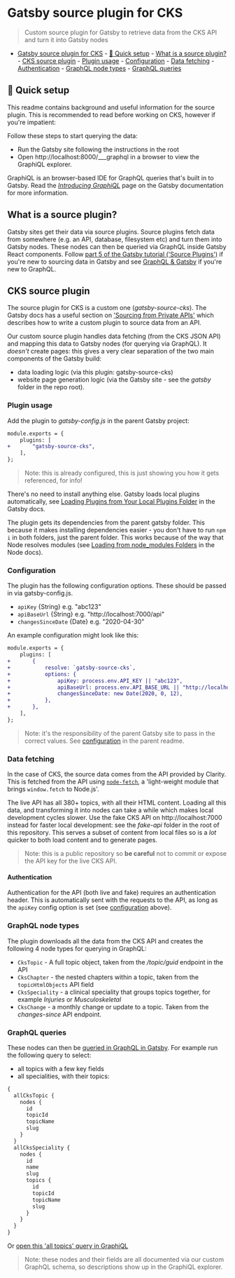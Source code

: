# Gatsby source plugin for CKS

> Custom source plugin for Gatsby to retrieve data from the CKS API and turn it into Gatsby nodes

- [Gatsby source plugin for CKS](#gatsby-source-plugin-for-cks) - [:rocket: Quick setup](#rocket-quick-setup) - [What is a source plugin?](#what-is-a-source-plugin) - [CKS source plugin](#cks-source-plugin) - [Plugin usage](#plugin-usage) - [Configuration](#configuration) - [Data fetching](#data-fetching) - [Authentication](#authentication) - [GraphQL node types](#graphql-node-types) - [GraphQL queries](#graphql-queries)

## :rocket: Quick setup

This readme contains background and useful information for the source plugin. This is recommended to read before working on CKS, however if you're impatient:

Follow these steps to start querying the data:

- Run the Gatsby site following the instructions in the root
- Open http://localhost:8000/___graphql in a browser to view the GraphiQL explorer.

GraphiQL is an browser-based IDE for GraphQL queries that's built in to Gatsby. Read the [_Introducing GraphiQL_](https://www.gatsbyjs.org/docs/running-queries-with-graphiql/) page on the Gatsby documentation for more information.

## What is a source plugin?

Gatsby sites get their data via source plugins. Source plugins fetch data from somewhere (e.g. an API, database, filesystem etc) and turn them into Gatsby nodes. These nodes can then be queried via GraphQL inside Gatsby React components. Follow [part 5 of the Gatsby tutorial ('Source Plugins')](https://www.gatsbyjs.org/tutorial/part-five/) if you're new to sourcing data in Gatsby and see [GraphQL & Gatsby](https://www.gatsbyjs.org/docs/graphql/) if you're new to GraphQL.

## CKS source plugin

The source plugin for CKS is a custom one (_gatsby-source-cks_). The Gatsby docs has a useful section on ['Sourcing from Private APIs'](https://www.gatsbyjs.org/docs/sourcing-from-private-apis/) which describes how to write a custom plugin to source data from an API.

Our custom source plugin handles data fetching (from the CKS JSON API) and mapping this data to Gatsby nodes (for querying via GraphQL). It _doesn't_ create pages: this gives a very clear separation of the two main components of the Gatsby build:

- data loading logic (via this plugin: gatsby-source-cks)
- website page generation logic (via the Gatsby site - see the _gatsby_ folder in the repo root).

### Plugin usage

Add the plugin to _gatsby-config.js_ in the parent Gatsby project:

```diff
module.exports = {
	plugins: [
+		"gatsby-source-cks",
	],
};
```

> Note: this is already configured, this is just showing you how it gets referenced, for info!

There's no need to install anything else. Gatsby loads local plugins automatically, see [Loading Plugins from Your Local Plugins Folder](https://www.gatsbyjs.org/docs/loading-plugins-from-your-local-plugins-folder/) in the Gatsby docs.

The plugin gets its dependencies from the parent gatsby folder. This because it makes installing dependencies easier - you don't have to run `npm i` in both folders, just the parent folder. This works because of the way that Node resolves modules (see [Loading from node_modules Folders](https://nodejs.org/api/modules.html#modules_loading_from_node_modules_folders) in the Node docs).

### Configuration

The plugin has the following configuration options. These should be passed in via gatsby-config.js.

- `apiKey` {String} e.g. "abc123"
- `apiBaseUrl` {String} e.g. "http://localhost:7000/api"
- `changesSinceDate` {Date} e.g. "2020-04-30"

An example configuration might look like this:

```diff
module.exports = {
	plugins: [
+		{
+			resolve: `gatsby-source-cks`,
+			options: {
+				apiKey: process.env.API_KEY || "abc123",
+				apiBaseUrl: process.env.API_BASE_URL || "http://localhost:7000/api",
+				changesSinceDate: new Date(2020, 0, 12),
+			},
+		},
	],
};
```

> Note: it's the responsibility of the parent Gatsby site to pass in the correct values. See [configuration](../../README.md#configuration) in the parent readme.

### Data fetching

In the case of CKS, the source data comes from the API provided by Clarity. This is fetched from the API using [`node-fetch`](https://github.com/node-fetch/node-fetch), a 'light-weight module that brings `window.fetch` to Node.js'.

The live API has all 380+ topics, with all their HTML content. Loading all this data, and transforming it into nodes can take a while which makes local development cycles slower. Use the fake CKS API on http://localhost:7000 instead for faster local development: see the _fake-api_ folder in the root of this repository. This serves a subset of content from local files so is a _lot_ quicker to both load content and to generate pages.

> Note: this is a public repository so **be careful** not to commit or expose the API key for the live CKS API.

#### Authentication

Authentication for the API (both live and fake) requires an authentication header. This is automatically sent with the requests to the API, as long as the `apiKey` config option is set (see [configuration](#configuration) above).

### GraphQL node types

The plugin downloads all the data from the CKS API and creates the following 4 node types for querying in GraphQL:

- `CksTopic` - A full topic object, taken from the _/topic/guid_ endpoint in the API
- `CksChapter` - the nested chapters within a topic, taken from the `topicHtmlObjects` API field
- `CksSpeciality` - a clinical speciality that groups topics together, for example _Injuries_ or _Musculoskeletal_
- `CksChange` - a monthly change or update to a topic. Taken from the _changes-since_ API endpoint.

### GraphQL queries

These nodes can then be [queried in GraphQL in Gatsby](https://www.gatsbyjs.org/docs/running-queries-with-graphiql/). For example run the following query to select:

- all topics with a few key fields
- all specialities, with their topics:

```graphql
{
  allCksTopic {
    nodes {
      id
      topicId
      topicName
      slug
    }
  }
  allCksSpeciality {
    nodes {
      id
      name
      slug
      topics {
        id
        topicId
        topicName
        slug
      }
    }
  }
}
```

Or [open this 'all topics' query in GraphiQL](http://localhost:8000/___graphql?query=%7B%0A%20%20allCksTopic%20%7B%0A%20%20%20%20nodes%20%7B%0A%20%20%20%20%20%20topicName%0A%20%20%20%20%7D%0A%20%20%7D%0A%7D%0A)

> Note: these nodes and their fields are all documented via our custom GraphQL schema, so descriptions show up in the GraphiQL explorer.
